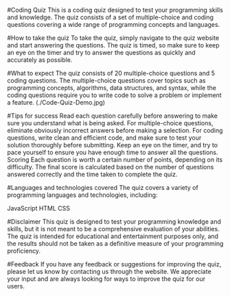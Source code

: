 #Coding Quiz
This is a coding quiz designed to test your programming skills and knowledge. The quiz consists of a set of multiple-choice and coding questions covering a wide range of programming concepts and languages.

#How to take the quiz
To take the quiz, simply navigate to the quiz website and start answering the questions. The quiz is timed, so make sure to keep an eye on the timer and try to answer the questions as quickly and accurately as possible.

#What to expect
The quiz consists of 20 multiple-choice questions and 5 coding questions. The multiple-choice questions cover topics such as programming concepts, algorithms, data structures, and syntax, while the coding questions require you to write code to solve a problem or implement a feature.
(./Code-Quiz-Demo.jpg)




#Tips for success
Read each question carefully before answering to make sure you understand what is being asked.
For multiple-choice questions, eliminate obviously incorrect answers before making a selection.
For coding questions, write clean and efficient code, and make sure to test your solution thoroughly before submitting.
Keep an eye on the timer, and try to pace yourself to ensure you have enough time to answer all the questions.
Scoring
Each question is worth a certain number of points, depending on its difficulty. The final score is calculated based on the number of questions answered correctly and the time taken to complete the quiz.

#Languages and technologies covered
The quiz covers a variety of programming languages and technologies, including:

JavaScript
HTML
CSS

#Disclaimer
This quiz is designed to test your programming knowledge and skills, but it is not meant to be a comprehensive evaluation of your abilities. The quiz is intended for educational and entertainment purposes only, and the results should not be taken as a definitive measure of your programming proficiency.

#Feedback
If you have any feedback or suggestions for improving the quiz, please let us know by contacting us through the website. We appreciate your input and are always looking for ways to improve the quiz for our users.